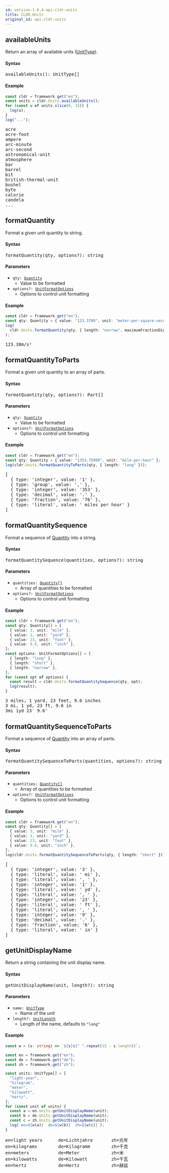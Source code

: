 ```yaml
---
id: version-1.6.4-api-cldr-units
title: CLDR.Units
original_id: api-cldr-units
---
```


## availableUnits

Return an array of available units ([UnitType](api-unittype.html)).

#### Syntax

<pre class="syntax">
availableUnits(): UnitType[]
</pre>

#### Example

```typescript
const cldr = framework.get("en");
const units = cldr.Units.availableUnits();
for (const u of units.slice(0, 15)) {
  log(u);
}
log("...");
```
<pre class="output">
acre
acre-foot
ampere
arc-minute
arc-second
astronomical-unit
atmosphere
bar
barrel
bit
british-thermal-unit
bushel
byte
calorie
candela
...
</pre>


## formatQuantity

Format a given unit quantity to string.

#### Syntax

<pre class="syntax">
formatQuantity(qty, options?): string
</pre>

#### Parameters

- <code class="def">qty: <span>[Quantity](api-quantity.html)</span></code>
  - Value to be formatted
- <code class="def">options?: <span>[UnitFormatOptions](api-unitformatoptions.html)</span></code>
  - Options to control unit formatting

#### Example

```typescript
const cldr = framework.get("en");
const qty: Quantity = { value: "123.3799", unit: "meter-per-square-second" };
log(
  cldr.Units.formatQuantity(qty, { length: "narrow", maximumFractionDigits: 2 })
);
```
<pre class="output">
123.38m/s²
</pre>


## formatQuantityToParts

Format a given unit quantity to an array of parts.

#### Syntax

<pre class="syntax">
formatQuantity(qty, options?): Part[]
</pre>

#### Parameters

- <code class="def">qty: <span>[Quantity](api-quantity.html)</span></code>
  - Value to be formatted
- <code class="def">options?: <span>[UnitFormatOptions](api-unitformatoptions.html)</span></code>
  - Options to control unit formatting

#### Example

```typescript
const cldr = framework.get("en");
const qty: Quantity = { value: "1353.75999", unit: "mile-per-hour" };
log(cldr.Units.formatQuantityToParts(qty, { length: "long" }));
```
<pre class="output">
[
  { type: 'integer', value: '1' },
  { type: 'group', value: ',' },
  { type: 'integer', value: '353' },
  { type: 'decimal', value: '.' },
  { type: 'fraction', value: '76' },
  { type: 'literal', value: ' miles per hour' }
]
</pre>


## formatQuantitySequence

Format a sequence of [Quantity](api-quantity.html) into a string.

#### Syntax

<pre class="syntax">
formatQuantitySequence(quantities, options?): string
</pre>

#### Parameters

- <code class="def">quantities: <span>[Quantity[]](api-quantity.html)</span></code>
  - Array of quantities to be formatted
- <code class="def">options?: <span>[UnitFormatOptions](api-unitformatoptions.html)</span></code>
  - Options to control unit formatting

#### Example

```typescript
const cldr = framework.get("en");
const qty: Quantity[] = [
  { value: 3, unit: "mile" },
  { value: 1, unit: "yard" },
  { value: 23, unit: "foot" },
  { value: 9.6, unit: "inch" },
];
const options: UnitFormatOptions[] = [
  { length: "long" },
  { length: "short" },
  { length: "narrow" },
];
for (const opt of options) {
  const result = cldr.Units.formatQuantitySequence(qty, opt);
  log(result);
}
```
<pre class="output">
3 miles, 1 yard, 23 feet, 9.6 inches
3 mi, 1 yd, 23 ft, 9.6 in
3mi 1yd 23′ 9.6″
</pre>


## formatQuantitySequenceToParts

Format a sequence of [Quantity](api-quantity.html) into an array of parts.

#### Syntax

<pre class="syntax">
formatQuantitySequenceToParts(quantities, options?): string
</pre>

#### Parameters

- <code class="def">quantities: <span>[Quantity[]](api-quantity.html)</span></code>
  - Array of quantities to be formatted
- <code class="def">options?: <span>[UnitFormatOptions](api-unitformatoptions.html)</span></code>
  - Options to control unit formatting

#### Example

```typescript
const cldr = framework.get("en");
const qty: Quantity[] = [
  { value: 3, unit: "mile" },
  { value: 1, unit: "yard" },
  { value: 23, unit: "foot" },
  { value: 9.6, unit: "inch" },
];
log(cldr.Units.formatQuantitySequenceToParts(qty, { length: "short" }));
```
<pre class="output">
[
  { type: 'integer', value: '3' },
  { type: 'literal', value: ' mi' },
  { type: 'literal', value: ', ' },
  { type: 'integer', value: '1' },
  { type: 'literal', value: ' yd' },
  { type: 'literal', value: ', ' },
  { type: 'integer', value: '23' },
  { type: 'literal', value: ' ft' },
  { type: 'literal', value: ', ' },
  { type: 'integer', value: '9' },
  { type: 'decimal', value: '.' },
  { type: 'fraction', value: '6' },
  { type: 'literal', value: ' in' }
]
</pre>


## getUnitDisplayName

Return a string containing the unit display name.

#### Syntax

<pre class="syntax">
getUnitDisplayName(unit, length?): string
</pre>

#### Parameters

- <code class="def">name: <span>[UnitType](api-unittype.html)</span></code>
  - Name of the unit
- <code class="def">length?: <span>[UnitLength](api-unitlength.html)</span></code>
  - Length of the name, defaults to `"long"`

#### Example

```typescript
const w = (s: string) => `${s}${" ".repeat(15 - s.length)}`;

const en = framework.get("en");
const de = framework.get("de");
const zh = framework.get("zh");

const units: UnitType[] = [
  "light-year",
  "kilogram",
  "meter",
  "kilowatt",
  "hertz",
];
for (const unit of units) {
  const a = en.Units.getUnitDisplayName(unit);
  const b = de.Units.getUnitDisplayName(unit);
  const c = zh.Units.getUnitDisplayName(unit);
  log(`en=${w(a)}  de=${w(b)}  zh=${w(c)}`);
}
```
<pre class="output">
en=light years      de=Lichtjahre       zh=光年             
en=kilograms        de=Kilogramm        zh=千克             
en=meters           de=Meter            zh=米              
en=kilowatts        de=Kilowatt         zh=千瓦             
en=hertz            de=Hertz            zh=赫兹             
</pre>

